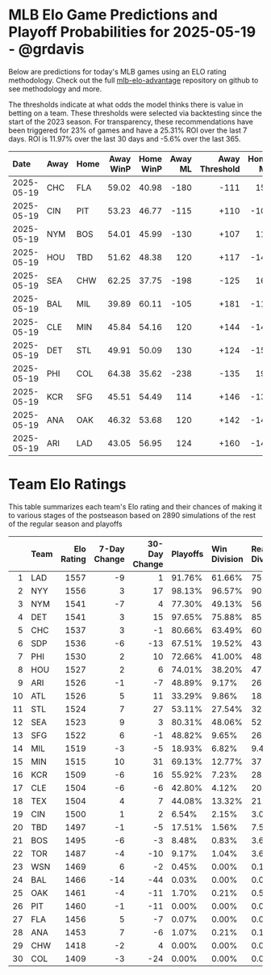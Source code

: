 # MLB Elo Game Predictions and Playoff Probabilities for 2025-05-19 - @grdavis
Below are predictions for today's MLB games using an ELO rating methodology. Check out the full [mlb-elo-advantage](https://github.com/grdavis/mlb-elo-advantage) repository on github to see methodology and more.

The thresholds indicate at what odds the model thinks there is value in betting on a team. These thresholds were selected via backtesting since the start of the 2023 season. For transparency, these recommendations have been triggered for 23% of games and have a 25.31% ROI over the last 7 days. ROI is 11.97% over the last 30 days and -5.6% over the last 365.

| Date       | Away   | Home   |   Away WinP |   Home WinP |   Away ML |   Away Threshold |   Home ML |   Home Threshold |
|:-----------|:-------|:-------|------------:|------------:|----------:|-----------------:|----------:|-----------------:|
| 2025-05-19 | CHC    | FLA    |       59.02 |       40.98 |      -180 |             -111 |       150 |             +173 |
| 2025-05-19 | CIN    | PIT    |       53.23 |       46.77 |      -115 |             +110 |      -105 |             +139 |
| 2025-05-19 | NYM    | BOS    |       54.01 |       45.99 |      -130 |             +107 |       110 |             +144 |
| 2025-05-19 | HOU    | TBD    |       51.62 |       48.38 |       120 |             +117 |      -142 |             +131 |
| 2025-05-19 | SEA    | CHW    |       62.25 |       37.75 |      -198 |             -125 |       164 |             +197 |
| 2025-05-19 | BAL    | MIL    |       39.89 |       60.11 |      -105 |             +181 |      -115 |             -116 |
| 2025-05-19 | CLE    | MIN    |       45.84 |       54.16 |       120 |             +144 |      -142 |             +107 |
| 2025-05-19 | DET    | STL    |       49.91 |       50.09 |       130 |             +124 |      -155 |             +124 |
| 2025-05-19 | PHI    | COL    |       64.38 |       35.62 |      -238 |             -135 |       195 |             +214 |
| 2025-05-19 | KCR    | SFG    |       45.51 |       54.49 |       114 |             +146 |      -135 |             +106 |
| 2025-05-19 | ANA    | OAK    |       46.32 |       53.68 |       120 |             +142 |      -142 |             +109 |
| 2025-05-19 | ARI    | LAD    |       43.05 |       56.95 |       124 |             +160 |      -148 |             -103 |

# Team Elo Ratings
This table summarizes each team's Elo rating and their chances of making it to various stages of the postseason based on 2890 simulations of the rest of the regular season and playoffs

|    | Team   |   Elo Rating |   7-Day Change |   30-Day Change | Playoffs   | Win Division   | Reach Div. Rd.   | Reach CS   | Reach WS   | Win WS   |
|---:|:-------|-------------:|---------------:|----------------:|:-----------|:---------------|:-----------------|:-----------|:-----------|:---------|
|  1 | LAD    |         1557 |             -9 |               1 | 91.76%     | 61.66%         | 75.85%           | 45.33%     | 28.06%     | 17.06%   |
|  2 | NYY    |         1556 |              3 |              17 | 98.13%     | 96.57%         | 90.76%           | 57.37%     | 35.85%     | 20.21%   |
|  3 | NYM    |         1541 |             -7 |               4 | 77.30%     | 49.13%         | 56.19%           | 29.34%     | 14.39%     | 8.06%    |
|  4 | DET    |         1541 |              3 |              15 | 97.65%     | 75.88%         | 85.22%           | 49.24%     | 25.43%     | 12.77%   |
|  5 | CHC    |         1537 |              3 |              -1 | 80.66%     | 63.49%         | 60.21%           | 30.97%     | 15.12%     | 7.51%    |
|  6 | SDP    |         1536 |             -6 |             -13 | 67.51%     | 19.52%         | 43.32%           | 20.55%     | 10.45%     | 5.22%    |
|  7 | PHI    |         1530 |              2 |              10 | 72.66%     | 41.00%         | 48.44%           | 22.32%     | 9.45%      | 4.74%    |
|  8 | HOU    |         1527 |              2 |               6 | 74.01%     | 38.20%         | 47.27%           | 21.00%     | 9.65%      | 3.77%    |
|  9 | ARI    |         1526 |             -1 |              -7 | 48.89%     | 9.17%          | 26.37%           | 11.04%     | 5.02%      | 2.11%    |
| 10 | ATL    |         1526 |              5 |              11 | 33.29%     | 9.86%          | 18.34%           | 8.30%      | 3.98%      | 1.80%    |
| 11 | STL    |         1524 |              7 |              27 | 53.11%     | 27.54%         | 32.35%           | 14.81%     | 6.37%      | 2.80%    |
| 12 | SEA    |         1523 |              9 |               3 | 80.31%     | 48.06%         | 52.42%           | 23.91%     | 10.62%     | 4.78%    |
| 13 | SFG    |         1522 |              6 |              -1 | 48.82%     | 9.65%          | 26.33%           | 11.90%     | 5.50%      | 2.56%    |
| 14 | MIL    |         1519 |             -3 |              -5 | 18.93%     | 6.82%          | 9.45%            | 4.05%      | 1.21%      | 0.38%    |
| 15 | MIN    |         1515 |             10 |              31 | 69.13%     | 12.77%         | 37.96%           | 16.51%     | 6.96%      | 2.56%    |
| 16 | KCR    |         1509 |             -6 |              16 | 55.92%     | 7.23%          | 28.96%           | 11.83%     | 4.50%      | 1.52%    |
| 17 | CLE    |         1504 |             -6 |              -6 | 42.80%     | 4.12%          | 20.14%           | 7.40%      | 2.73%      | 0.83%    |
| 18 | TEX    |         1504 |              4 |               7 | 44.08%     | 13.32%         | 21.59%           | 8.06%      | 2.84%      | 0.76%    |
| 19 | CIN    |         1500 |              1 |               2 | 6.54%      | 2.15%          | 3.04%            | 1.35%      | 0.45%      | 0.14%    |
| 20 | TBD    |         1497 |             -1 |              -5 | 17.51%     | 1.56%          | 7.58%            | 2.21%      | 0.62%      | 0.17%    |
| 21 | BOS    |         1495 |             -6 |              -3 | 8.48%      | 0.83%          | 3.63%            | 1.14%      | 0.42%      | 0.10%    |
| 22 | TOR    |         1487 |             -4 |             -10 | 9.17%      | 1.04%          | 3.67%            | 1.18%      | 0.31%      | 0.14%    |
| 23 | WSN    |         1469 |              6 |              -2 | 0.45%      | 0.00%          | 0.10%            | 0.03%      | 0.00%      | 0.00%    |
| 24 | BAL    |         1466 |            -14 |             -44 | 0.03%      | 0.00%          | 0.03%            | 0.00%      | 0.00%      | 0.00%    |
| 25 | OAK    |         1461 |             -4 |             -11 | 1.70%      | 0.21%          | 0.59%            | 0.10%      | 0.03%      | 0.00%    |
| 26 | PIT    |         1460 |             -1 |             -11 | 0.00%      | 0.00%          | 0.00%            | 0.00%      | 0.00%      | 0.00%    |
| 27 | FLA    |         1456 |              5 |              -7 | 0.07%      | 0.00%          | 0.00%            | 0.00%      | 0.00%      | 0.00%    |
| 28 | ANA    |         1453 |              7 |              -6 | 1.07%      | 0.21%          | 0.17%            | 0.03%      | 0.03%      | 0.00%    |
| 29 | CHW    |         1418 |             -2 |               4 | 0.00%      | 0.00%          | 0.00%            | 0.00%      | 0.00%      | 0.00%    |
| 30 | COL    |         1409 |             -3 |             -24 | 0.00%      | 0.00%          | 0.00%            | 0.00%      | 0.00%      | 0.00%    |